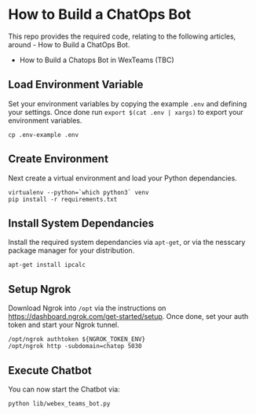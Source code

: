 # How to Build a ChatOps Bot
This repo provides the required code, relating to the following articles, around - How to Build a ChatOps Bot.
* How to Build a Chatops Bot in WexTeams (TBC)

## Load Environment Variable
Set your environment variables by copying the example `.env` and defining your settings.
Once done run `export $(cat .env | xargs)` to export your environment variables.
```
cp .env-example .env
```

## Create Environment
Next create a virtual environment and load your Python dependancies. 
```
virtualenv --python=`which python3` venv
pip install -r requirements.txt
```

## Install System Dependancies
Install the required system dependancies via `apt-get`, or via the nesscary package manager for your distribution.
```
apt-get install ipcalc
```

## Setup Ngrok
Download Ngrok into `/opt` via the instructions on https://dashboard.ngrok.com/get-started/setup.
Once done, set your auth token and start your Ngrok tunnel.
```
/opt/ngrok authtoken ${NGROK_TOKEN_ENV}
/opt/ngrok http -subdomain=chatop 5030
```

## Execute Chatbot
You can now start the Chatbot via:
```
python lib/webex_teams_bot.py
```